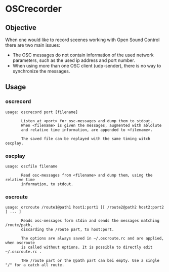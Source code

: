 # OSCrecorder

## Objective

When one would like to record sceenes working with Open Sound Control there are two main issues:
- The OSC messages do not contain information of the used network parameters, such as the used ip address 
and port number.
- When using more than one OSC client (udp-sender), there is no way to synchronize the messages.



## Usage

### oscrecord

```
usage: oscrecord port [filename]

       Listen at <port> for osc-messages and dump them to stdout.
       When <filename> is given the messages, augmented with ablolute 
       and relative time information, are appended to <filename>.
       
       The saved file can be replayed with the same timing witch oscplay.
```

### oscplay
```
usage: oscfile filename
       
       Read osc-messages from <filename> and dump them, using the relative time 
       information, to stdout.
```

### oscroute

```
usage: orcroute /route1@path1 host1:port1 [[ /route2@path2 host2:port2 ] ... ]

       Reads osc-messages form stdin and sends the messages matching /route/path, 
       discarding the /route part, to host:port.
       
       The options are always saved in ~/.oscroute.rc and are applied, when oscroute
       is called without options. It is possible to directly edit ~/.oscroute.rc .

       THe /route part or the @path part can bei empty. Use a single "/" for a catch all route.
```





